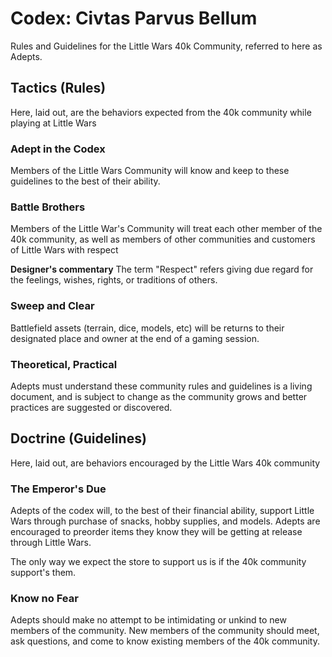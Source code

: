 # Codex: Civtas Parvus Bellum

Rules and Guidelines for the Little Wars 40k Community, referred to here as Adepts.

## Tactics (Rules)

Here, laid out, are the behaviors expected from the 40k community while playing at Little Wars

### Adept in the Codex

Members of the Little Wars Community will know and keep to these guidelines to the best of their ability.

### Battle Brothers

Members of the Little War's Community will treat each other member of the 40k community, as well as members of other communities and customers of Little Wars with respect

**Designer's commentary**
The term "Respect" refers giving due regard for the feelings, wishes, rights, or traditions of others.

### Sweep and Clear

Battlefield assets (terrain, dice, models, etc) will be returns to their designated place and owner at the end of a gaming session.

### Theoretical, Practical

Adepts must understand these community rules and guidelines is a living document, and is subject to change as the community grows and better practices are suggested or discovered.

## Doctrine (Guidelines)

Here, laid out, are behaviors encouraged by the Little Wars 40k community

### The Emperor's Due

Adepts of the codex will, to the best of their financial ability, support Little Wars through purchase of snacks, hobby supplies, and models. Adepts are encouraged to preorder items they know they will be getting at release through Little Wars.

The only way we expect the store to support us is if the 40k community support's them.

### Know no Fear

Adepts should make no attempt to be intimidating or unkind to new members of the community.
New members of the community should meet, ask questions, and come to know existing members of the 40k community.
